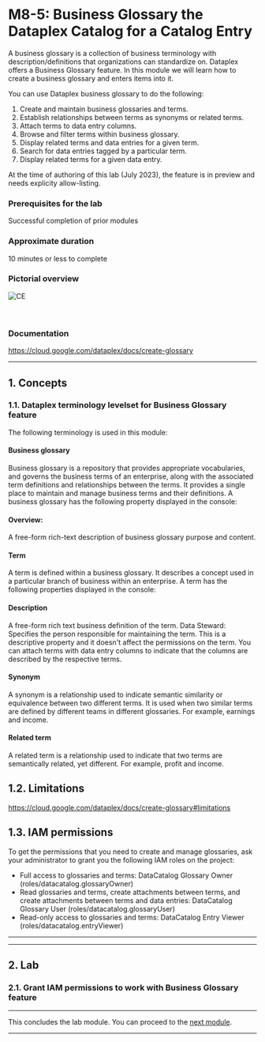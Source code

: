 # M8-5: Business Glossary the Dataplex Catalog for a Catalog Entry

A business glossary is a collection of business terminology with description/definitions that organizations can standardize on. Dataplex offers a Business Glossary feature. In this module we will learn how to create a business glossary and enters items into it.

You can use Dataplex business glossary to do the following:

1. Create and maintain business glossaries and terms.
2. Establish relationships between terms as synonyms or related terms.
3. Attach terms to data entry columns.
4. Browse and filter terms within business glossary.
5. Display related terms and data entries for a given term.
6. Search for data entries tagged by a particular term.
7. Display related terms for a given data entry.

At the time of authoring of this lab (July 2023), the feature is in preview and needs explicity allow-listing.


### Prerequisites for the lab

Successful completion of prior modules

### Approximate duration

10 minutes or less to complete

### Pictorial overview

![CE](../01-images/m086-00.png)   
<br><br>

### Documentation

https://cloud.google.com/dataplex/docs/create-glossary

<hr>

## 1. Concepts

### 1.1. Dataplex terminology levelset for Business Glossary feature
The following terminology is used in this module:

#### Business glossary
Business glossary is a repository that provides appropriate vocabularies, and governs the business terms of an enterprise, along with the associated term definitions and relationships between the terms. It provides a single place to maintain and manage business terms and their definitions. A business glossary has the following property displayed in the console:

#### Overview: 
A free-form rich-text description of business glossary purpose and content.

#### Term
A term is defined within a business glossary. It describes a concept used in a particular branch of business within an enterprise. A term has the following properties displayed in the console:

#### Description
A free-form rich text business definition of the term.
Data Steward: Specifies the person responsible for maintaining the term. This is a descriptive property and it doesn't affect the permissions on the term.
You can attach terms with data entry columns to indicate that the columns are described by the respective terms.

#### Synonym
A synonym is a relationship used to indicate semantic similarity or equivalence between two different terms. It is used when two similar terms are defined by different teams in different glossaries. For example, earnings and income.

#### Related term
A related term is a relationship used to indicate that two terms are semantically related, yet different. For example, profit and income.

## 1.2. Limitations

https://cloud.google.com/dataplex/docs/create-glossary#limitations

## 1.3. IAM permissions

To get the permissions that you need to create and manage glossaries, ask your administrator to grant you the following IAM roles on the project:

- Full access to glossaries and terms: DataCatalog Glossary Owner (roles/datacatalog.glossaryOwner)
- Read glossaries and terms, create attachments between terms, and create attachments between terms and data entries: DataCatalog Glossary User (roles/datacatalog.glossaryUser)
- Read-only access to glossaries and terms: DataCatalog Entry Viewer (roles/datacatalog.entryViewer)

<hr>
<hr>

## 2. Lab


### 2.1. Grant IAM permissions to work with Business Glossary feature

<hr>

This concludes the lab module. You can proceed to the [next module](module-09-1-data-lineage-with-bigquery.md).

<hr>
